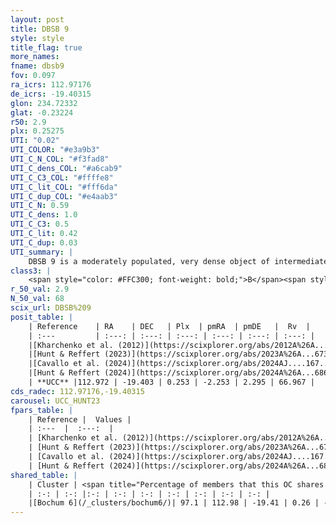 ```yaml
---
layout: post
title: DBSB 9
style: style
title_flag: true
more_names: 
fname: dbsb9
fov: 0.097
ra_icrs: 112.97176
de_icrs: -19.40315
glon: 234.72332
glat: -0.23224
r50: 2.9
plx: 0.25275
UTI: "0.02"
UTI_COLOR: "#e3a9b3"
UTI_C_N_COL: "#f3fad8"
UTI_C_dens_COL: "#a6cab9"
UTI_C_C3_COL: "#ffffe8"
UTI_C_lit_COL: "#fff6da"
UTI_C_dup_COL: "#e4aab3"
UTI_C_N: 0.59
UTI_C_dens: 1.0
UTI_C_C3: 0.5
UTI_C_lit: 0.42
UTI_C_dup: 0.03
UTI_summary: |
    DBSB 9 is a moderately populated, very dense object of intermediate C3 quality. It is poorly studied in the literature.<br><br><span style="color: #99180f; font-weight: bold;">Warning: </span>This is very likely a duplicate object, which shares a large percentage of members with at least one previously reported entry.
class3: |
    <span style="color: #FFC300; font-weight: bold;">B</span><span style="color: #FFC300; font-weight: bold;">B</span>
r_50_val: 2.9
N_50_val: 68
scix_url: DBSB%209
posit_table: |
    | Reference    | RA    | DEC   | Plx  | pmRA  | pmDE   |  Rv  |
    | :---         | :---: | :---: | :---: | :---: | :---: | :---: |
    |[Kharchenko et al. (2012)](https://scixplorer.org/abs/2012A%26A...543A.156K) | 112.942 | -19.375 | -- | -9.33 | 7.91 | -- |
    |[Hunt & Reffert (2023)](https://scixplorer.org/abs/2023A%26A...673A.114H) | 112.957 | -19.381 | 0.255 | -2.242 | 2.283 | -- |
    |[Cavallo et al. (2024)](https://scixplorer.org/abs/2024AJ....167...12C) | 113.017 | -19.408 | 0.253 | -- | -- | -- |
    |[Hunt & Reffert (2024)](https://scixplorer.org/abs/2024A%26A...686A..42H) | 112.957 | -19.381 | 0.255 | -2.242 | 2.283 | -- |
    | **UCC** |112.972 | -19.403 | 0.253 | -2.253 | 2.295 | 66.967 | 
cds_radec: 112.97176,-19.40315
carousel: UCC_HUNT23
fpars_table: |
    | Reference |  Values |
    | :---  |  :---:  |
    | [Kharchenko et al. (2012)](https://scixplorer.org/abs/2012A%26A...543A.156K) | `e_bv=0.895, distance=4389, log_age=6.0` |
    | [Hunt & Reffert (2023)](https://scixplorer.org/abs/2023A%26A...673A.114H) | `AV50=2.035, diffAV50=2.363, MOD50=12.813, logAge50=7.202` |
    | [Cavallo et al. (2024)](https://scixplorer.org/abs/2024AJ....167...12C) | `AV50=2.05, dMod50=12.63, logAge50=7.29, [Fe/H]50=0.04` |
    | [Hunt & Reffert (2024)](https://scixplorer.org/abs/2024A%26A...686A..42H) | `MassJ=391.324` |
shared_table: |
    | Cluster | <span title="Percentage of members that this OC shares with the ones listed">%</span>   | RA   | DEC   | Plx   | pmRA  | pmDE  | Rv | UTI |
    | :-: | :-: |:-: | :-: | :-: | :-: | :-: | :-: | :-: |
    |[Bochum 6](/_clusters/bochum6/)| 97.1 | 112.98 | -19.41 | 0.26 | -2.25 | 2.3 | 66.97 |0.68 |
---
```

